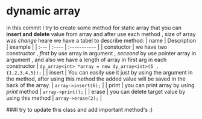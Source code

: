 # dynamic array
in this commit I try to create some method for static array that you can **insert and delete** value from array and after use each method , size of array was *change*
heare we have a tabel to describe method:
| name | Description | example |
| :---        |    :----   |    :-----------    |
| constuctor | we have two constructor , *first* by use array in argument , *seceond* by use pointer array in argument , and also we have a length of array in first arg in each constructor | ```dy_array<int> *array = new dy_array<int>(5 , {1,2,3,4,5});``` |
| insert | You can easily use it just by using the argument in the method, after using this method the added value will be saved in the back of the array. | ```array->insert(6);``` |
| print | you can print array by using *print* method | `array->print();` |
| erase | you can delete target value by using this method | `array->erase(2);` |

###I try to update this class and add important method's :)
